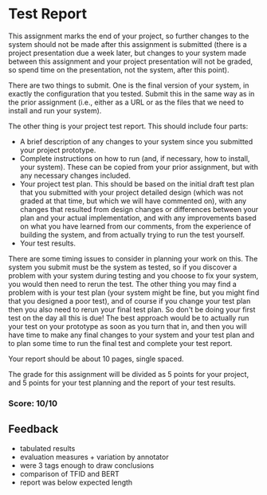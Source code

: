 # Test Report

This assignment marks the end of your project, so further changes to the system should not be made after this assignment is submitted (there is a project presentation due a week later, but changes to your system made between this assignment and your project presentation will not be graded, so spend time on the presentation, not the system, after this point).

There are two things to submit.  One is the final version of your system, in exactly the configuration that you tested.  Submit this in the same way as in the prior assignment (i.e., either as a URL or as the files that we need to install and run your system).

The other thing is your project test report.  This should include four parts:

* A brief description of any changes to your system since you submitted your project prototype.  
* Complete instructions on how to run (and, if necessary, how to install, your system).  These can be copied from your prior assignment, but with any necessary changes included.
* Your project test plan.  This should be based on the initial draft test plan that you submitted with your project detailed design (which was not graded at that time, but which we will have commented on), with any changes that resulted from design changes or differences between your plan and your actual implementation, and with any improvements based on what you have learned from our comments, from the experience of building the system, and from actually trying to run the test yourself. 
* Your test results.

There are some timing issues to consider in planning your work on this.  The system you submit must be the system as tested, so if you discover a problem with your system during testing and you choose to fix your system, you would then need to rerun the test.  The other thing you may find a problem with is your test plan (your system might be fine, but you might find that you designed a poor test), and of course if you change your test plan then you also need to rerun your final test plan.  So don't be doing your first test on the day all this is due!  The best approach would be to actually run your test on your prototype as soon as you turn that in, and then you will have time to make any final changes to your system and your test plan and to plan some time to run the final test and complete your test report.

Your report should be about 10 pages, single spaced.

The grade for this assignment will be divided as 5 points for your project, and 5 points for your test planning and the report of your test results.

### Score: 10/10

## Feedback
- tabulated results
- evaluation measures + variation by annotator
- were 3 tags enough to draw conclusions
- comparison of TFID and BERT
- report was below expected length